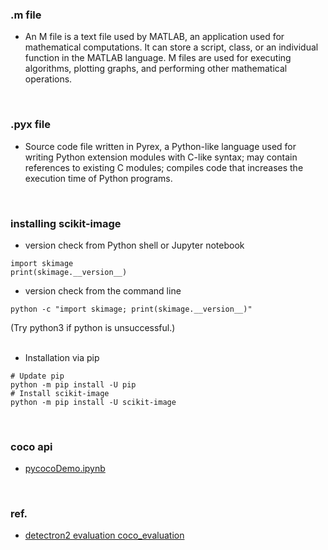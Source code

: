 ### .m file
- An M file is a text file used by MATLAB, an application used for mathematical computations. It can store a script, class, or an individual function in the MATLAB language. M files are used for executing algorithms, plotting graphs, and performing other mathematical operations.  
<br>

### .pyx file
- Source code file written in Pyrex, a Python-like language used for writing Python extension modules with C-like syntax; may contain references to existing C modules; compiles code that increases the execution time of Python programs.  
<br>

### installing scikit-image
- version check from Python shell or Jupyter notebook  
```
import skimage
print(skimage.__version__)
```
- version check from the command line  
```
python -c "import skimage; print(skimage.__version__)"
```
(Try python3 if python is unsuccessful.)  
<br>

- Installation via pip  
```
# Update pip
python -m pip install -U pip
# Install scikit-image
python -m pip install -U scikit-image
```
<br>

### coco api
- [pycocoDemo.ipynb](https://github.com/cocodataset/cocoapi/blob/master/PythonAPI/pycocoDemo.ipynb)  
<br>

### ref.
- [detectron2 evaluation coco_evaluation](https://detectron2.readthedocs.io/en/latest/_modules/detectron2/evaluation/coco_evaluation.html)  
